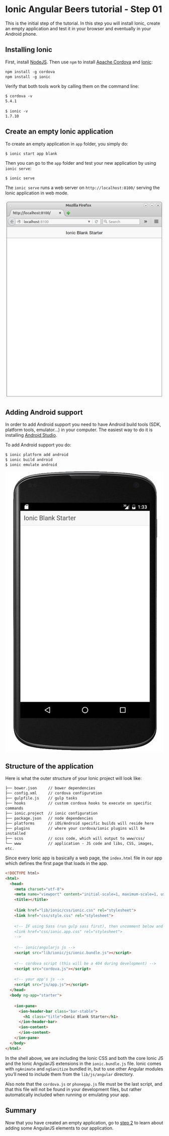 #  Ionic Angular Beers tutorial - Step 01

This is the initial step of the tutorial.  In this step you will install Ionic, create an empty application and test it in your browser
and eventually in your Android phone.

## Installing Ionic

First, install [NodeJS](http://nodejs.org). Then use `npm` to install [Apache Cordova](https://cordova.apache.org/) and  [Ionic](/http://ionicframework.com/):

```
npm install -g cordova
npm install -g ionic
```

Verify that both tools work by calling them on the command line:

```
$ cordova -v
5.4.1

$ ionic -v
1.7.10
```

## Create an empty Ionic application

To create an empty application in `app` folder, you simply do:

```
$ ionic start app blank
```

Then you can go to the `app` folder and test your new application by using `ionic serve`:

```
$ ionic serve
```

The `ionic serve` runs a web server on  `http://localhost:8100/` serving the Ionic application in web mode.

![Application on browser](../img/step-01-01.png)

## Adding Android support

In order to add Android support you need to have Android build tools (SDK, platform tools, emulator...) in your computer.
The easiest way to do it is installing [Android Studio](http://developer.android.com/sdk/index.html).

To add Android support you do:

```
$ ionic platform add android
$ ionic build android
$ ionic emulate android
```

![Application on Android emulator](../img/step-01-02.png)

## Structure of the application

Here is what the outer structure of your Ionic project will look like:

```
├── bower.json     // bower dependencies
├── config.xml     // cordova configuration
├── gulpfile.js    // gulp tasks
├── hooks          // custom cordova hooks to execute on specific commands
├── ionic.project  // ionic configuration
├── package.json   // node dependencies
├── platforms      // iOS/Android specific builds will reside here
├── plugins        // where your cordova/ionic plugins will be installed
├── scss           // scss code, which will output to www/css/
└── www            // application - JS code and libs, CSS, images, etc.
```

Since every Ionic app is basically a web page, the `index.html` file in our app which defines the first page that loads in the app.

```html
<!DOCTYPE html>
<html>
  <head>
    <meta charset="utf-8">
    <meta name="viewport" content="initial-scale=1, maximum-scale=1, user-scalable=no, width=device-width">
    <title></title>

    <link href="lib/ionic/css/ionic.css" rel="stylesheet">
    <link href="css/style.css" rel="stylesheet">

    <!-- IF using Sass (run gulp sass first), then uncomment below and remove the CSS includes above
    <link href="css/ionic.app.css" rel="stylesheet">
    -->

    <!-- ionic/angularjs js -->
    <script src="lib/ionic/js/ionic.bundle.js"></script>

    <!-- cordova script (this will be a 404 during development) -->
    <script src="cordova.js"></script>

    <!-- your app's js -->
    <script src="js/app.js"></script>
  </head>
  <body ng-app="starter">

    <ion-pane>
      <ion-header-bar class="bar-stable">
        <h1 class="title">Ionic Blank Starter</h1>
      </ion-header-bar>
      <ion-content>
      </ion-content>
    </ion-pane>
  </body>
</html>
```

In the shell above, we are including the Ionic CSS and both the core Ionic JS and the Ionic AngularJS extensions in the `ionic.bundle.js` file. Ionic comes with `ngAnimate` and `ngSanitize` bundled in, but to use other Angular modules you’ll need to include them from the `lib/js/angular` directory.

Also note that the `cordova.js` or `phonegap.js` file must be the last script, and that this file will not be found in your development files, but rather automatically included when running or emulating your app.

## Summary ##

Now that you have created an empty application, go to [step 2](../step-02) to learn about adding some AngularJS elements to our application.
